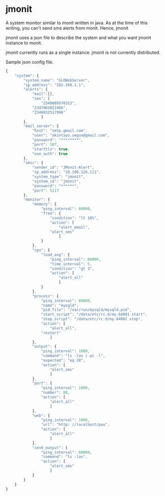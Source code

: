 jmonit
======

A system monitor similar to monit written in java. As at the time of this writing, you can't send sms alerts from monit. Hence, jmonit

jmonit uses a json file to describe the system and what you want jmonit instance to monit.

jmonit currently runs as a single instance. jmonit is not currently distributed.

Sample json config file.

```javascript
{
	"system": {
		"system_name": "GLOWebServer",
		"ip_address": "192.168.1.1",        
		"alerts": {
			"mail":[],
			"sms": [
				"2348089370313",
			"2347062022486",
			"2348032517996"
				]
		},
		"mail_server": {
			"host": "smtp.gmail.com",
			"user": "akintayo.segun@gmail.com",
			"password": "********",
			"port": 587,
			"starttls": true,
			"use_auth": true
		},
		"smsc": {
			"sender_id": "JMonit-Alert",
			"ip_address": "10.100.126.111",
			"system_type": "jmonit",
			"system_id": "jmonit",
			"password": "******",
			"port": 5217
		},
		"monitor": {
			"memory": {  
				"ping_interval": 60000,
				"free": {                    
					"condition": "lt 10%",
					"action": [
						"alert_email",
					"alert_sms"
						]
				}
			},
			"cpu": {                
				"load_avg": {
					"ping_interval": 60000,
					"time_interval": 5,
					"condition": "gt 3",
					"action": [
						"alert_all"
						]
				}
			},
			"process": {
				"ping_interval": 60000,
				"name": "mysqld",
				"pid_file": "/var/run/mysqld/mysqld.pid",
				"start_script": "/data/etc/rc.d/my.64001 start",
				"stop_script": "/data/etc/rc.d/my.64001 stop",
				"action": [
					"alert_all",
				"restart"
					]
			},
			"output": {
				"ping_interval": 1000,
				"command": "ls -las | wc -l",
				"expected": "eq 20",
				"action": [
					"alert_sms"
					]
			},
			"port": {
				"ping_interval": 1000,
				"number": 80,
				"action": [
					"alert_all"
					]
			},
			"web": {
				"ping_interval": 1000,
				"url": "http: //localhost/pau",
				"action": [
					"alert_all"
					]
			},
			"send_output": {
				"ping_interval": 60000,
				"command": "ls -las",
				"action": [
					"alert_sms"
					]
			}
		}
	}    
}
```
